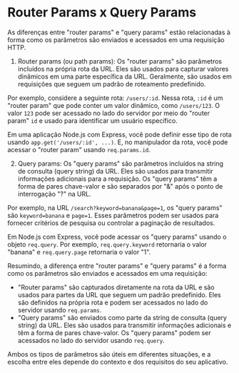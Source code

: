 # Router Params x Query Params

As diferenças entre "router params" e "query params" estão relacionadas à forma como os parâmetros são enviados e acessados em uma requisição HTTP.

1. Router params (ou path params):
Os "router params" são parâmetros incluídos na própria rota da URL. Eles são usados para capturar valores dinâmicos em uma parte específica da URL. Geralmente, são usados em requisições que seguem um padrão de roteamento predefinido.

Por exemplo, considere a seguinte rota: `/users/:id`. Nessa rota, `:id` é um "router param" que pode conter um valor dinâmico, como `/users/123`. O valor `123` pode ser acessado no lado do servidor por meio do "router param" `id` e usado para identificar um usuário específico.

Em uma aplicação Node.js com Express, você pode definir esse tipo de rota usando `app.get('/users/:id', ...)`. E, no manipulador da rota, você pode acessar o "router param" usando `req.params.id`.

2. Query params:
Os "query params" são parâmetros incluídos na string de consulta (query string) da URL. Eles são usados para transmitir informações adicionais para a requisição. Os "query params" têm a forma de pares chave-valor e são separados por "&" após o ponto de interrogação "?" na URL.

Por exemplo, na URL `/search?keyword=banana&page=1`, os "query params" são `keyword=banana` e `page=1`. Esses parâmetros podem ser usados para fornecer critérios de pesquisa ou controlar a paginação de resultados.

Em Node.js com Express, você pode acessar os "query params" usando o objeto `req.query`. Por exemplo, `req.query.keyword` retornaria o valor "banana" e `req.query.page` retornaria o valor "1".

Resumindo, a diferença entre "router params" e "query params" é a forma como os parâmetros são enviados e acessados em uma requisição:

- "Router params" são capturados diretamente na rota da URL e são usados para partes da URL que seguem um padrão predefinido. Eles são definidos na própria rota e podem ser acessados no lado do servidor usando `req.params`.
- "Query params" são enviados como parte da string de consulta (query string) da URL. Eles são usados para transmitir informações adicionais e têm a forma de pares chave-valor. Os "query params" podem ser acessados no lado do servidor usando `req.query`.

Ambos os tipos de parâmetros são úteis em diferentes situações, e a escolha entre eles depende do contexto e dos requisitos do seu aplicativo.